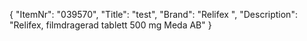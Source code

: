 {
  "ItemNr": "039570",
  "Title": "test",
  "Brand": "Relifex ",
  "Description": "Relifex, filmdragerad tablett 500 mg Meda AB"
}